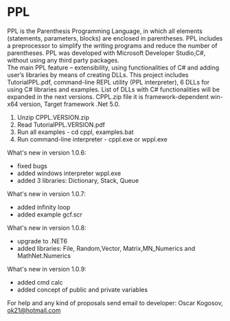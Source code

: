 # PPL
PPL is the Parenthesis Programming Language, in which all elements (statements, parameters, blocks) are enclosed in parentheses. 
PPL includes a preprocessor to simplify the writing programs and reduce the number of parentheses.
PPL was developed  with Microsoft Developer Studio,C#, without using any third party packages.  
The main PPL feature – extensibility, using functionalities of C# and adding user’s libraries by means of creating DLLs.
This project includes TutorialPPL.pdf, command-line REPL utility (PPL interpreter), 6 DLLs for using C# libraries and examples.
List of DLLs with C# functionalities will be expanded in the next versions.
CPPL.zip file it is framework-dependent win-x64 version,
Target framework .Net 5.0.

1. Unzip CPPL.VERSION.zip
2. Read TutorialPPL.VERSION.pdf
3. Run all examples - 
   cd cppl, 
   examples.bat
4. Run command-line interpreter - 
   cppl.exe or wppl.exe 

What's new in version 1.0.6:
   - fixed bugs
   - added windows interpreter wppl.exe
   - added 3 libraries: Dictionary, Stack, Queue
   
What's new in version 1.0.7:
   - added infinity loop
   - added example gcf.scr

What's new in version 1.0.8:
   - upgrade to .NET6
   - added libraries: File, Random,Vector, Matrix,MN_Numerics and MathNet.Numerics

What's new in version 1.0.9:
   - added cmd calc
   - added concept of public and private variables

For help and any kind of proposals send email to developer: 
  Oscar Kogosov, ok21@hotmail.com
